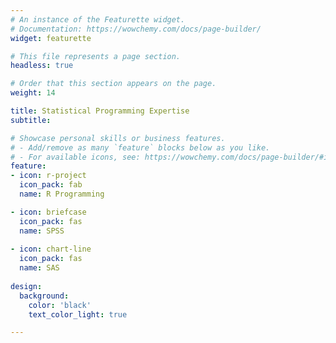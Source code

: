 ```yaml
---
# An instance of the Featurette widget.
# Documentation: https://wowchemy.com/docs/page-builder/
widget: featurette

# This file represents a page section.
headless: true

# Order that this section appears on the page.
weight: 14

title: Statistical Programming Expertise
subtitle: 

# Showcase personal skills or business features.
# - Add/remove as many `feature` blocks below as you like.
# - For available icons, see: https://wowchemy.com/docs/page-builder/#icons
feature:
- icon: r-project
  icon_pack: fab
  name: R Programming

- icon: briefcase
  icon_pack: fas
  name: SPSS
  
- icon: chart-line
  icon_pack: fas
  name: SAS 
  
design:
  background:
    color: 'black'
    text_color_light: true

---
```

